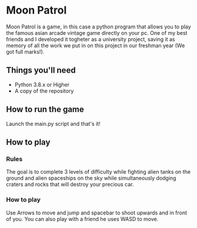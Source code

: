 # Moon Patrol

Moon Patrol is a game, in this case a python program that allows you to play the famous asian arcade vintage game directly on your pc. 
One of my best friends and I developed it togheter as a university project, saving it as memory of all the work we put in on this project in our freshman year (We got full marks!).

## Things you'll need

+ Python 3.8.x or Higher
+ A copy of the repository

## How to run the game

Launch the main.py script and that's it!

## How to play

### Rules

The goal is to complete 3 levels of difficulty while fighting alien tanks on the ground and alien spaceships on the sky while simultaneously dodging craters and rocks that will destroy your precious car.

### How to play

Use Arrows to move and jump and spacebar to shoot upwards and in front of you. You can also play with a friend he uses WASD to move.
